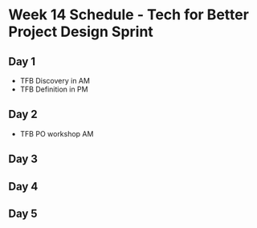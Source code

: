 # Week 14 Schedule - Tech for Better Project Design Sprint

## Day 1

- TFB Discovery in AM
- TFB Definition in PM

## Day 2

- TFB PO workshop AM

## Day 3



## Day 4


## Day 5



